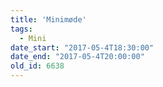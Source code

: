 ```yaml
---
title: 'Minimøde'
tags:
  - Mini
date_start: "2017-05-4T18:30:00"
date_end: "2017-05-4T20:00:00"
old_id: 6638
---
```

